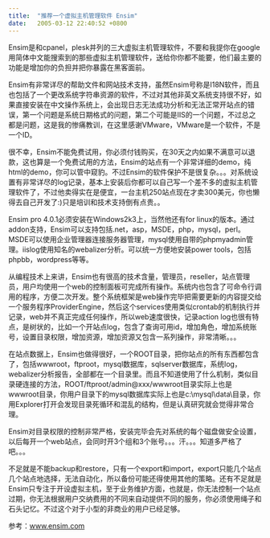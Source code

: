 ```yaml
---
title:  "推荐一个虚拟主机管理软件 Ensim"
date:   2005-03-12 22:40:52 +0800
---
```


Ensim是和cpanel，plesk并列的三大虚拟主机管理软件，不要和我提你在google用简体中文能搜索到的那些虚拟主机管理软件，送给你你都不能要，他们最主要的功能是增加你的负担并把你暴露在黑客面前。  

Ensim有非常详尽的帮助文件和网站技术支持，虽然Ensim号称是I18N软件，而且也包括了一个更改系统字符串资源的软件，不过对其他非英文系统支持很不好，如果直接安装在中文操作系统上，会出现日志无法成功分析和无法正常开站点的错误，第一个问题是系统日期格式的问题，第二个可能是IIS的一个问题，不过总之都是问题，这是我的惨痛教训，在这里感谢VMware，VMware是一个软件，不是一个ID。  

很不幸，Ensim不能免费试用，你必须付钱购买，在30天之内如果不满意可以退款，这也算是一个免费试用的方法，Ensim的站点有一个非常详细的demo，纯html的demo，你可以管中窥豹。不过Ensim的软件保护不是很复杂。。。对系统设置有非常详尽的log记录，基本上安装后你都可以自己写一个差不多的虚拟主机管理软件了，不过他卖得实在是便宜，一台主机250站点现在才卖300美元，你也懒得去自己开发了:)只是培训和技术支持倒有点贵。。  

Ensim pro 4.0.1必须安装在Windows2k3上，当然他还有for linux的版本。通过addon支持，Ensim可以支持包括.net，asp，MSDE，php，mysql，perl。MSDE可以使用企业管理器连接服务器管理，mysql使用自带的phpmyadmin管理。iislog使用知名的webalizer分析。可以统一方便地安装power tools，包括phpbb，wordpress等等。  

从编程技术上来讲，Ensim也有很高的技术含量，管理员，reseller，站点管理员，用户均使用一个web的控制面板可完成所有操作。系统内也包含了可命令行调用的程序，方便二次开发。整个系统框架是web操作完毕把需要更新的内容提交给一个服务程序ProviderEngine，然后这个services使用类似crontab的机制执行并记录，web并不真正完成任何操作，所以web速度很快，记录action log也很有特点，是树状的，比如一个开站点log，包含了查询可用id，增加角色，增加系统账号，设置目录权限，增加资源，增加资源又包含一系列操作，非常清晰。。。  

在站点数据上，Ensim也做得很好，一个ROOT目录，把你站点的所有东西都包含了，包括wwwroot，ftproot，mysql数据库，sqlserver数据库，系统log，webalizer分析报告，全部都在一个目录里。而且不知道使用了什么机制，类似目录硬连接的方法，ROOT/ftproot/admin@xxx/wwwroot目录实际上也是wwwroot目录，你用户目录下的mysql数据库实际上也是c:\mysql\data\目录，你用Explorer打开会发现目录死循环和混乱的结构，但是认真研究就会觉得非常合理。  

Ensim对目录权限的控制非常严格，安装完毕会先对系统的每个磁盘做安全设置，以后每开一个web站点，会同时开3个组和3个账号。。。汗。。。知道多严格了吧。。。  

不足就是不能backup和restore，只有一个export和import，export只能几个站点几个站点地选择，无法自动化，所以备份可能还得使用其他的策略。还有不足就是Ensim只专注于开设虚拟主机，至于业务维护方面，也就是，你无法控制一个站点过期，你无法根据用户交纳费用的不同来自动提供不同的服务，你必须使用绳子和石头记忆。不过这个对于小型的非商业的用户已经足够。  

参考：www.ensim.com  

